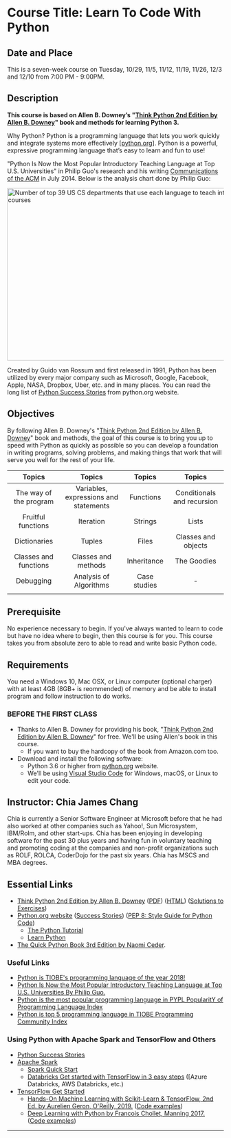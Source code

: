 # Course Title: Learn To Code With Python

## Date and Place
This is a seven-week course on Tuesday, 10/29, 11/5, 11/12, 11/19, 11/26, 12/3 and 12/10 from 7:00 PM - 9:00PM.

## Description
**This course is based on Allen B. Downey’s "[Think Python 2nd Edition by Allen B. Downey](https://greenteapress.com/wp/think-python-2e/)" book and methods for learning Python 3.**

Why Python? Python is a programming language that lets you work quickly and integrate systems more effectively [[python.org](https://www.python.org/)]. Python is a powerful, expressive programming language that’s easy to learn and fun to use! 

"Python Is Now the Most Popular Introductory Teaching Language at Top U.S. Universities" in Philip Guo's research and his writing [Communications of the ACM](https://cacm.acm.org/blogs/blog-cacm/176450-python-is-now-the-most-popular-introductory-teaching-language-at-top-u-s-universities/fulltext) in July 2014. Below is the analysis chart done by Philip Guo:

<img src="https://cacm.acm.org/system/assets/0001/6722/Top39-700.4.png" alt="Number of top 39 US CS departments that use each language to teach introductory courses" height="400" width="600"/>

Created by Guido van Rossum and first released in 1991, Python has been utilized by every major company such as Microsoft, Google, Facebook, Apple, NASA, Dropbox, Uber, etc. and in many places. You can read the long list of [Python Success Stories](https://www.python.org/about/success/) from python.org website.

## Objectives
By following Allen B. Downey's "[Think Python 2nd Edition by Allen B. Downey](https://greenteapress.com/wp/think-python-2e/)" book and methods, the goal of this course is to bring you up to speed with Python as quickly as possible so you can develop a foundation in writing programs, solving problems, and making things that work that will serve you well for the rest of your life.

| Topics | Topics | Topics | Topics |
|:------:|:------:|:------:|:------:|
| The way of the program | Variables, expressions and statements | Functions | Conditionals and recursion |
| Fruitful functions | Iteration | Strings | Lists |
| Dictionaries | Tuples | Files | Classes and objects |
| Classes and functions | Classes and methods | Inheritance | The Goodies |
| Debugging | Analysis of Algorithms | Case studies | - |
|||||

## Prerequisite
No experience necessary to begin. If you've always wanted to learn to code but have no idea where to begin, then this course is for you. This course takes you from absolute zero to able to read and write basic Python code.

## Requirements
You need a Windows 10, Mac OSX, or Linux computer (optional charger) with at least 4GB (8GB+ is reommended) of memory and be able to install program and follow instruction to do works.

### BEFORE THE FIRST CLASS
* Thanks to Allen B. Downey for providing his book, "[Think Python 2nd Edition by Allen B. Downey](https://greenteapress.com/wp/think-python-2e/)" for free. We'll be using Allen's book in this course.
    * If you want to buy the hardcopy of the book from Amazon.com too.
* Download and install the following software:
    * Python 3.6 or higher from [python.org](https://www.python.org/) website.
    * We'll be using [Visual Studio Code](https://code.visualstudio.com/) for Windows, macOS, or Linux to edit your code.

## Instructor: Chia James Chang
Chia is currently a Senior Software Engineer at Microsoft before that he had also worked at other companies such as Yahoo!, Sun Microsystem, IBM/Rolm, and other start-ups. Chia has been enjoying in developing software for the past 30 plus years and having fun in voluntary teaching and promoting coding at the companies and non-profit organizations such as ROLF, ROLCA, CoderDojo for the past six years. Chia has MSCS and MBA degrees.

## Essential Links
* [Think Python 2nd Edition by Allen B. Downey](https://greenteapress.com/wp/think-python-2e/)
    ([PDF](http://greenteapress.com/thinkpython2/thinkpython2.pdf))
    ([HTML](http://greenteapress.com/thinkpython2/html/index.html))
    ([Solutions to Exercises](https://github.com/AllenDowney/ThinkPython2/tree/master/code))
* [Python.org website](https://www.python.org/)
    ([Success Stories](https://www.python.org/about/success/))
    ([PEP 8: Style Guide for Python Code](https://www.python.org/dev/peps/pep-0008/))
    * [The Python Tutorial](https://docs.python.org/3/tutorial/index.html)
    * [Learn Python](http://learnpython.org/)
* [The Quick Python Book 3rd Edition by Naomi Ceder](https://www.amazon.com/gp/product/1617294039/ref=dbs_a_def_rwt_bibl_vppi_i0).

### Useful Links
* [Python is TIOBE's programming language of the year 2018!](https://www.tiobe.com/tiobe-index/)
* [Python Is Now the Most Popular Introductory Teaching Language at Top U.S. Universities By Philip Guo.](https://cacm.acm.org/blogs/blog-cacm/176450-python-is-now-the-most-popular-introductory-teaching-language-at-top-u-s-universities/fulltext)
* [Python is the most popular programming language in PYPL PopularitY of Programming Language Index](http://pypl.github.io/PYPL.html)
* [Python is top 5 programming language in TIOBE Programming Community Index](https://www.tiobe.com/tiobe-index/)

### Using Python with Apache Spark and TensorFlow and Others
* [Python Success Stories](https://www.python.org/success-stories/)
* [Apache Spark](http://spark.apache.org/)
    * [Spark Quick Start](http://spark.apache.org/docs/latest/quick-start.html)
    * [Databricks Get started with TensorFlow in 3 easy steps](https://databricks.com/tensorflow/getting-started-with-tensorflow-and-databricks) ([Azure Databricks, AWS Databricks, etc.)
* [TensorFlow Get Started](https://www.tensorflow.org/tutorials/)
    * [Hands-On Machine Learning with Scikit-Learn & TensorFlow, 2nd Ed. by Aurelien Geron, O'Reilly, 2019.](https://www.amazon.com/Hands-Machine-Learning-Scikit-Learn-TensorFlow/dp/1492032646/ref=sr_1_4?ie=UTF8&qid=1546027817&sr=8-4&keywords=Hands-On+Machine+Learning+with+Scikit-Learn+%26+TensorFlow) ([Code examples](https://github.com/ageron/handson-ml.git))
    * [Deep Learning with Python by Francois Chollet, Manning 2017.](https://www.amazon.com/Deep-Learning-Python-Francois-Chollet/dp/1617294438/ref=sr_1_cc_1?s=aps&ie=UTF8&qid=1544150024&sr=1-1-catcorr&keywords=deep+learning+with+python) ([Code examples](https://github.com/fchollet/deep-learning-with-python-notebooks))
 
---
